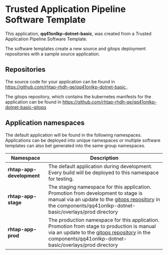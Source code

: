 # Trusted Application Pipeline Software Template

This application, **qq41onlkp-dotnet-basic**, was created from a Trusted Application Pipeline Software Template.

The software templates create a new source and gitops deployment repositories with a sample source application. 

## Repositories

The source code for your application can be found in [https://github.com/rhtap-rhdh-qe/qq41onlkp-dotnet-basic ](https://github.com/rhtap-rhdh-qe/qq41onlkp-dotnet-basic ).
 
The gitops repository, which contains the kubernetes manifests for the application can be found in 
[https://github.com/rhtap-rhdh-qe/qq41onlkp-dotnet-basic-gitops ](https://github.com/rhtap-rhdh-qe/qq41onlkp-dotnet-basic-gitops ) 

## Application namespaces 

The default application will be found in the following namespaces. Applications can be deployed into unique namespaces or multiple software templates can also bet generated into the same group namespaces.  

|  Namespace   |  Description   |  
| -------- | -------- |   
| **rhtap-app-development** | The default application during development. Every build will be deployed to this namespace for testing. | 
| **rhtap-app-stage** | The staging namespace for this application. Promotion from development to stage is manual via an update to the [gitops repository](https://github.com/rhtap-rhdh-qe/qq41onlkp-dotnet-basic-gitops ) in the components/qq41onlkp-dotnet-basic/overlays/prod directory |  
| **rhtap-app-prod** | The production namespace for this application. Promotion from stage to production is manual via an update to the [gitops repository](https://github.com/rhtap-rhdh-qe/qq41onlkp-dotnet-basic-gitops ) in the components/qq41onlkp-dotnet-basic/overlays/prod directory | 